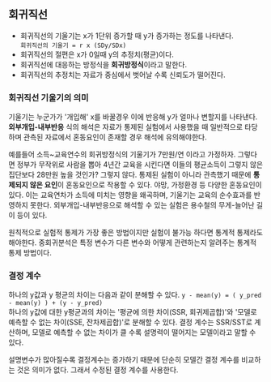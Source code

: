 ## 회귀직선
* 회귀직선의 기울기는 x가 1단위 증가할 때 y가 증가하는 정도를 나타낸다.  
`회귀직선의 기울기 = r x (SDy/SDx)`
* 회귀직선의 절편은 x가 0일때 y의 추정치(평균)이다.  
* 회귀직선에 대응하는 방정식을 **회귀방정식**이라고 말한다.
* 회귀직선의 추정치는 자료가 중심에서 벗어날 수록 신뢰도가 떨어진다.  


### 회귀직선 기울기의 의미

기울기는 누군가가 '개입해' x를 바꿀경우 이에 반응해 y가 얼마나 변할지를 나타낸다. **외부개입-내부반응** 식의 해석은 자료가 통제된 실험에서 사용했을 때 일반적으로 타당하며 관측된 자료에서 혼동요인이 존재할 경우 해석에 유의해야한다.  

예를들어 소득~교육연수의 회귀방정식의 기울기가 7만원/연 이라고 가정하자. 그렇다면 정부가 무작위로 사람을 뽑아 4년간 교육을 시킨다면 이들의 평균소득이 그렇지 않은 집단보다 28만원 높을 것인가? 그렇지 않다. 통제된 실험이 아니라 관측했기 때문에 **통제되지 않은 요인**이 혼동요인으로 작용할 수 있다. 야망, 가정환경 등 다양한 혼동요인이 있다. 이는 교육연차가 소득에 미치는 영향을 왜곡하며, 기울기는 교육의 순수효과를 반영하지 못한다. 외부개입-내부반응으로 해석할 수 있는 실험은 용수철의 무게-늘어난 길이 등이 있다.

원칙적으로 실험적 통제가 가장 좋은 방법이지만 실험이 불가능 하다면 통계적 통제라도 해야한다. 중회귀분석은 특정 변수가 다른 변수와 어떻게 관련하는지 알려주는 통계적 통제 방법이다.

### 결정 계수

하나의 y값과 y 평균의 차이는 다음과 같이 분해할 수 있다.
`y - mean(y) = ( y_pred - mean(y) ) + (y - y_pred)`  
하나의 y값에 대한 y평균과의 차이는 '평균에 의한 차이(SSR, 회귀제곱합)'와 '모델로 예측할 수 없는 차이(SSE, 잔차제곱합)'로 분해할 수 있다. 결정 계수는 SSR/SST로 계산하며, 모델로 예측할 수 없는 차이가 클 수록 설명력이 떨어지는 모델이라고 말할 수 있다.

설명변수가 많아질수록 결정계수는 증가하기 때문에 단순히 모델간 결정 계수를 비교하는 것은 의미가 없다. 그래서 수정된 결정 계수를 사용한다.